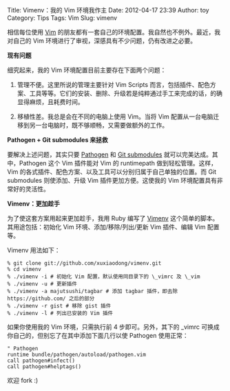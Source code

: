 Title: Vimenv：我的 Vim 环境我作主
Date: 2012-04-17 23:39
Author: toy
Category: Tips
Tags: Vim
Slug: vimenv

相信每位使用 [Vim][v] 的朋友都有一套自己的环境配置。我自然也不例外。最近，我对自己的 Vim 环境进行了审视，深感具有不少问题，仍有改进之必要。  

**现有问题**

细究起来，我的 Vim 环境配置目前主要存在下面两个问题：

1. 管理不便。这里所说的管理主要针对 Vim Scripts 而言，包括插件、配色方案、工具等等。它们的安装、删除、升级若是纯粹通过手工来完成的话，的确显得麻烦，且耗费时间。

2. 移植性差。我总是会在不同的电脑上使用 Vim。当将 Vim 配置从一台电脑迁移到另一台电脑时，既不够顺畅，又需要做额外的工作。

**Pathogen + Git submodules 来拯救**

要解决上述问题，其实只要 [Pathogen][p] 和 [Git submodules][g] 就可以完美达成。其中，Pathogen 这个 Vim 插件能对 Vim 的 runtimepath 做到轻松管理。这样，Vim 的各式插件、配色方案、以及工具可以分别归属于自己单独的位置。而 Git submodules 则使添加、升级 Vim 插件更加方便。这使我的 Vim 环境配置具有非常好的灵活性。

**Vimenv：更加趁手**

为了使这套方案用起来更加趁手，我用 Ruby 编写了 [Vimenv][e] 这个简单的脚本。其用途包括：初始化 Vim 环境、添加/移除/列出/更新 Vim 插件、编辑 Vim 配置等。

Vimenv 用法如下：

    % git clone git://github.com/xuxiaodong/vimenv.git  
    % cd vimenv  
    % ./vimenv -i # 初始化 Vim 配置，默认使用同目录下的 \_vimrc 及 \_vim  
    % ./vimenv -u # 更新插件  
    % ./vimenv -a majutsushi/tagbar # 添加 tagbar 插件，即去除 https://github.com/ 之后的部分  
    % ./vimenv -r gist # 移除 gist 插件  
    % ./vimenv -l # 列出已安装的 Vim 插件

如果你使用我的 Vim 环境，只需执行前 4 步即可。另外，其下的 \_vimrc 可换成你自己的，但别忘了在其中添加下面几行以使 Pathogen 使用正常：

    " Pathogen  
    runtime bundle/pathogen/autoload/pathogen.vim  
    call pathogen#infect()  
    call pathogen#helptags()

欢迎 fork :)

[v]: http://www.vim.org  
[p]: https://github.com/tpope/vim-pathogen  
[g]: https://help.github.com/submodules/  
[e]: https://github.com/xuxiaodong/vimenv
